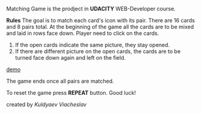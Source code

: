 Matching Game is the prodject in **UDACITY** WEB-Developer course.


**Rules**
The goal is to match each card's icon with its pair. There are 16 cards and 8 pairs total. 
At the beginning of the game all the cards are to be mixed and laid in rows face down.
Player need to click on the cards.
1. If the open cards indicate the same picture, they stay opened. 
2. If there are different picture on the open cards, the cards are to be turned face down again and left on the field.

[demo](img/demo.gif)  






The game ends once all pairs are matched.

To reset the game press **REPEAT** button. 
Good luck!

created by _Kuldyaev Viacheslav_
